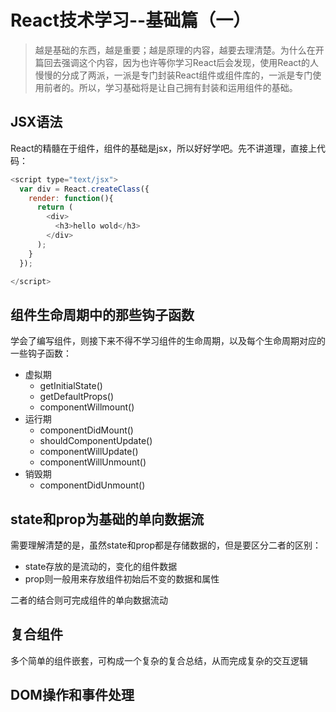 # React技术学习--基础篇（一）

> 越是基础的东西，越是重要；越是原理的内容，越要去理清楚。为什么在开篇回去强调这个内容，因为也许等你学习React后会发现，使用React的人慢慢的分成了两派，一派是专门封装React组件或组件库的，一派是专门使用前者的。所以，学习基础将是让自己拥有封装和运用组件的基础。

## JSX语法

React的精髓在于组件，组件的基础是jsx，所以好好学吧。先不讲道理，直接上代码：

```javascript
<script type="text/jsx">
  var div = React.createClass({
    render: function(){
      return (
        <div>
          <h3>hello wold</h3>
        </div>
      );
    }
  });

</script>
```


## 组件生命周期中的那些钩子函数

学会了编写组件，则接下来不得不学习组件的生命周期，以及每个生命周期对应的一些钩子函数：
- 虚拟期
  * getInitialState()
  * getDefaultProps()
  * componentWillmount()
- 运行期
  * componentDidMount()
  * shouldComponentUpdate()
  * componentWillUpdate()
  * componentWillUnmount()
- 销毁期
  * componentDidUnmount()
## state和prop为基础的单向数据流

需要理解清楚的是，虽然state和prop都是存储数据的，但是要区分二者的区别：

- state存放的是流动的，变化的组件数据
- prop则一般用来存放组件初始后不变的数据和属性

二者的结合则可完成组件的单向数据流动

## 复合组件

多个简单的组件嵌套，可构成一个复杂的复合总结，从而完成复杂的交互逻辑

## DOM操作和事件处理



